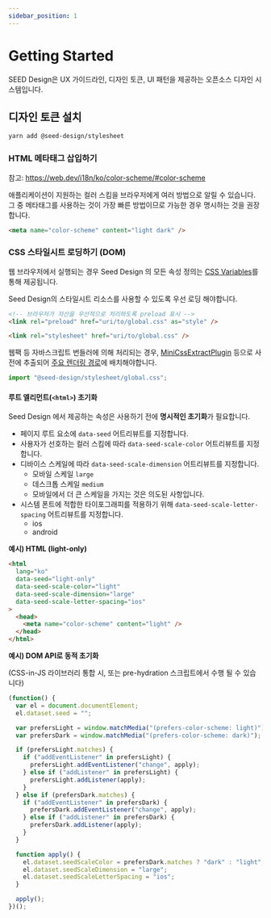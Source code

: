 ```yaml
---
sidebar_position: 1
---
```


# Getting Started

SEED Design은 UX 가이드라인, 디자인 토큰, UI 패턴을 제공하는 오픈소스 디자인 시스템입니다.

## 디자인 토큰 설치

```bash
yarn add @seed-design/stylesheet
```

### HTML 메타태그 삽입하기

참고: https://web.dev/i18n/ko/color-scheme/#color-scheme

애플리케이션이 지원하는 컬러 스킴을 브라우저에게 여러 방법으로 알릴 수 있습니다. 그 중 메타태그를 사용하는 것이 가장 빠른 방법이므로 가능한 경우 명시하는 것을 권장합니다.

```html
<meta name="color-scheme" content="light dark" />
```

### CSS 스타일시트 로딩하기 (DOM)

웹 브라우저에서 실행되는 경우 Seed Design 의 모든 속성 정의는 [CSS Variables](https://developer.mozilla.org/ko/docs/Web/CSS/Using_CSS_custom_properties)를 통해 제공됩니다.

Seed Design의 스타일시트 리소스를 사용할 수 있도록 우선 로딩 해야합니다.

```html
<!-- 브라우저가 자산을 우선적으로 처리하도록 preload 표시 -->
<link rel="preload" href="uri/to/global.css" as="style" />

<link rel="stylesheet" href="uri/to/global.css" />
```

웹팩 등 자바스크립트 번들러에 의해 처리되는 경우, [MiniCssExtractPlugin](https://webpack.js.org/plugins/mini-css-extract-plugin/) 등으로 사전에 추출되어 [주요 렌더링 경로](https://developer.mozilla.org/ko/docs/Web/Performance/Critical_rendering_path)에 배치해야합니다.

```js
import "@seed-design/stylesheet/global.css";
```

#### 루트 엘리먼트(`<html>`) 초기화

Seed Design 에서 제공하는 속성은 사용하기 전에 **명시적인 초기화**가 필요합니다.

- 페이지 루트 요소에 `data-seed` 어트리뷰트를 지정합니다.
- 사용자가 선호하는 컬러 스킴에 따라 `data-seed-scale-color` 어트리뷰트를 지정합니다.
- 디바이스 스케일에 따라 `data-seed-scale-dimension` 어트리뷰트를 지정합니다.
  - 모바일 스케일 `large`
  - 데스크톱 스케일 `medium`
  - 모바일에서 더 큰 스케일을 가지는 것은 의도된 사항입니다.
- 시스템 폰트에 적합한 타이포그래피를 적용하기 위해 `data-seed-scale-letter-spacing` 어트리뷰트를 지정합니다.
  - ios
  - android

**예시) HTML (light-only)**

```html
<html
  lang="ko"
  data-seed="light-only"
  data-seed-scale-color="light"
  data-seed-scale-dimension="large"
  data-seed-scale-letter-spacing="ios"
>
  <head>
    <meta name="color-scheme" content="light" />
  </head>
</html>
```

**예시) DOM API로 동적 초기화**

(CSS-in-JS 라이브러리 통합 시, 또는 pre-hydration 스크립트에서 수행 될 수 있습니다)

```js
(function() {
  var el = document.documentElement;
  el.dataset.seed = "";

  var prefersLight = window.matchMedia("(prefers-color-scheme: light)");
  var prefersDark = window.matchMedia("(prefers-color-scheme: dark)");

  if (prefersLight.matches) {
    if ("addEventListener" in prefersLight) {
      prefersLight.addEventListener("change", apply);
    } else if ("addListener" in prefersLight) {
      prefersLight.addListener(apply);
    }
  } else if (prefersDark.matches) {
    if ("addEventListener" in prefersDark) {
      prefersDark.addEventListener("change", apply);
    } else if ("addListener" in prefersDark) {
      prefersDark.addListener(apply);
    }
  }

  function apply() {
    el.dataset.seedScaleColor = prefersDark.matches ? "dark" : "light";
    el.dataset.seedScaleDimension = "large";
    el.dataset.seedScaleLetterSpacing = "ios";
  }

  apply();
})();
```
